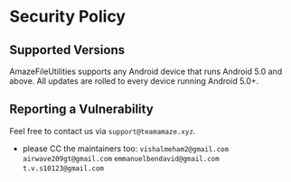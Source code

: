 # Security Policy

## Supported Versions

AmazeFileUtilities supports any Android device that runs Android 5.0 and above. All updates are rolled to every device running Android 5.0+.

## Reporting a Vulnerability

Feel free to contact us via `support@teamamaze.xyz`.
  - please CC the maintainers too: `vishalmeham2@gmail.com` `airwave209gt@gmail.com` `emmanuelbendavid@gmail.com` `t.v.s10123@gmail.com`
